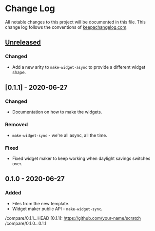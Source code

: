 # Change Log

All notable changes to this project will be documented in this file. This change log follows the conventions of [keepachangelog.com](http://keepachangelog.com/).

## [Unreleased]

### Changed

-   Add a new arity to `make-widget-async` to provide a different widget shape.

## [0.1.1] - 2020-06-27

### Changed

-   Documentation on how to make the widgets.

### Removed

-   `make-widget-sync` - we're all async, all the time.

### Fixed

-   Fixed widget maker to keep working when daylight savings switches over.

## 0.1.0 - 2020-06-27

### Added

-   Files from the new template.
-   Widget maker public API - `make-widget-sync`.

[unreleased]: https://github.com/your-name/scratch

/compare/0.1.1...HEAD
[0.1.1]: https://github.com/your-name/scratch
/compare/0.1.0...0.1.1
